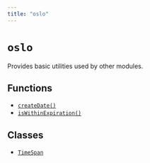 ```yaml
---
title: "oslo"
---
```


# `oslo`

Provides basic utilities used by other modules.

## Functions

- [`createDate()`](ref:main)
- [`isWithinExpiration()`](ref:main)

## Classes

- [`TimeSpan`](ref:main)
